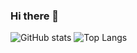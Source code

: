 ### Hi there 👋

<!--
**YevheniiSarancha/YevheniiSarancha** is a ✨ _special_ ✨ repository because its `README.md` (this file) appears on your GitHub profile.

Here are some ideas to get you started:

- 🔭 I’m currently working on ...
- 🌱 I’m currently learning ...
- 👯 I’m looking to collaborate on ...
- 🤔 I’m looking for help with ...
- 💬 Ask me about ...
- 📫 How to reach me: ...
- 😄 Pronouns: ...
- ⚡ Fun fact: ...
-->

![GitHub stats](https://github-readme-stats.vercel.app/api?username=YevheniiSarancha&theme=dark&show_icons=true)
![Top Langs](https://github-readme-stats.vercel.app/api/top-langs/?username=YevheniiSarancha&theme=dark&layout=compact)
